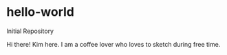 # hello-world
Initial Repository

Hi there!
Kim here. I am a coffee lover who loves to sketch during free time.
